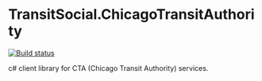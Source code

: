# TransitSocial.ChicagoTransitAuthority
[![Build status](https://ci.appveyor.com/api/projects/status/7nf7wr79hafjy3ww?svg=true)](https://ci.appveyor.com/project/kherr9/transitsocial-chicagotransitauthority)

c# client library for CTA (Chicago Transit Authority) services.
